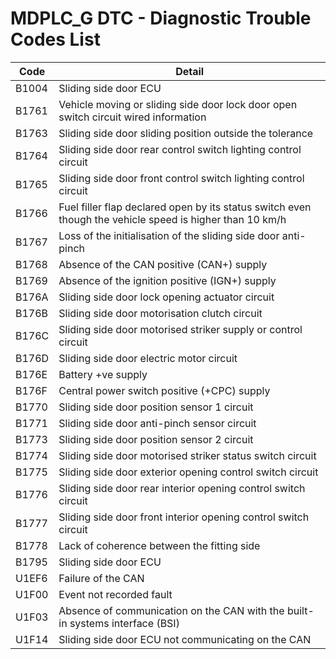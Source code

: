 # MDPLC_G DTC - Diagnostic Trouble Codes List

| Code | Detail |
| - | - |
| B1004 | Sliding side door ECU |
| B1761 | Vehicle moving or sliding side door lock door open switch circuit wired information |
| B1763 | Sliding side door sliding position outside the tolerance |
| B1764 | Sliding side door rear control switch lighting control circuit |
| B1765 | Sliding side door front control switch lighting control circuit |
| B1766 | Fuel filler flap declared open by its status switch even though the vehicle speed is higher than 10 km/h |
| B1767 | Loss of the initialisation of the sliding side door anti-pinch |
| B1768 | Absence of the CAN positive (CAN+) supply |
| B1769 | Absence of the ignition positive (IGN+) supply |
| B176A | Sliding side door lock opening actuator circuit |
| B176B | Sliding side door motorisation clutch circuit |
| B176C | Sliding side door motorised striker supply or control circuit |
| B176D | Sliding side door electric motor circuit |
| B176E | Battery +ve supply |
| B176F | Central power switch positive (+CPC) supply |
| B1770 | Sliding side door position sensor 1 circuit |
| B1771 | Sliding side door anti-pinch sensor circuit |
| B1773 | Sliding side door position sensor 2 circuit |
| B1774 | Sliding side door motorised striker status switch circuit |
| B1775 | Sliding side door exterior opening control switch circuit |
| B1776 | Sliding side door rear interior opening control switch circuit |
| B1777 | Sliding side door front interior opening control switch circuit |
| B1778 | Lack of coherence between the fitting side |
| B1795 | Sliding side door ECU |
| U1EF6 | Failure of the CAN |
| U1F00 | Event not recorded fault |
| U1F03 | Absence of communication on the CAN with the built-in systems interface (BSI) |
| U1F14 | Sliding side door ECU not communicating on the CAN |
